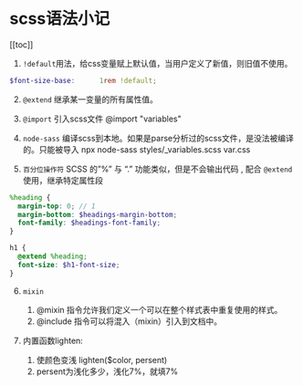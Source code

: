 
# scss语法小记
[[toc]]

1. `!default`用法，给css变量赋上默认值，当用户定义了新值，则旧值不使用。
```scss
$font-size-base:      1rem !default;
```


2. `@extend`
继承某一变量的所有属性值。


3. `@import`
引入scss文件
@import "variables" 

4. `node-sass`
编译scss到本地。如果是parse分析过的scss文件，是没法被编译的。只能被导入
npx node-sass styles/_variables.scss var.css

5. `百分位操作符`
SCSS 的”%” 与 “.” 功能类似，但是不会输出代码 , 配合 `@extend`使用，继承特定属性段
```scss
%heading {
  margin-top: 0; // 1
  margin-bottom: $headings-margin-bottom;
  font-family: $headings-font-family;
}

h1 {
  @extend %heading;
  font-size: $h1-font-size;
}
```

6. `mixin`
     1. @mixin 指令允许我们定义一个可以在整个样式表中重复使用的样式。
     2. @include 指令可以将混入（mixin）引入到文档中。

7. 内置函数lighten: 
     1. 使颜色变浅 lighten($color, persent)
     2. persent为浅化多少，浅化7%，就填7%